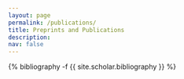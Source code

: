 ```yaml
---
layout: page
permalink: /publications/
title: Preprints and Publications
description:
nav: false
---
```

<!-- _pages/publications.md -->
<div class="publications">

{% bibliography -f {{ site.scholar.bibliography }} %}

</div>
